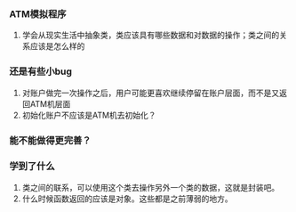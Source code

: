 ### ATM模拟程序
1. 学会从现实生活中抽象类，类应该具有哪些数据和对数据的操作；类之间的关系应该是怎么样的

### 还是有些小bug
1. 对账户做完一次操作之后，用户可能更喜欢继续停留在账户层面，而不是又返回ATM机层面
2. 初始化账户不应该是ATM机去初始化？

### 能不能做得更完善？

### 学到了什么
1. 类之间的联系，可以使用这个类去操作另外一个类的数据，这就是封装吧。
2. 什么时候函数返回的应该是对象。这些都是之前薄弱的地方。